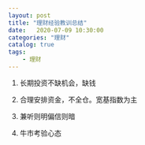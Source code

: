 ```yaml
---                
layout: post                
title: "理财经验教训总结" 
date:   2020-07-09 10:30:00                 
categories: "理财"                
catalog: true                
tags:                 
    - 理财                
---      
```


1. 长期投资不缺机会，缺钱

2. 合理安排资金，不全仓。宽基指数为主

3. 兼听则明偏信则暗

4. 牛市考验心态